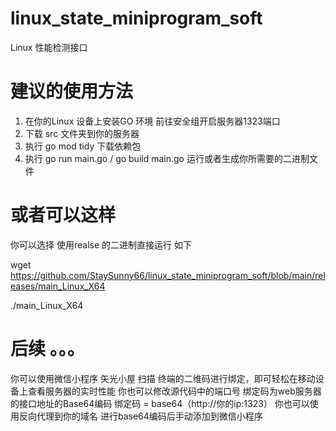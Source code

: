 # linux_state_miniprogram_soft
Linux 性能检测接口
# 建议的使用方法
1. 在你的Linux 设备上安装GO 环境 前往安全组开启服务器1323端口
2. 下载 src 文件夹到你的服务器
3. 执行 go mod tidy 下载依赖包
4. 执行 go run main.go / go build main.go  运行或者生成你所需要的二进制文件
# 或者可以这样
你可以选择 使用realse 的二进制直接运行
如下

wget https://github.com/StaySunny66/linux_state_miniprogram_soft/blob/main/releases/main_Linux_X64  

./main_Linux_X64

# 后续 。。。
你可以使用微信小程序 矢光小屋 扫描 终端的二维码进行绑定，即可轻松在移动设备上查看服务器的实时性能
你也可以修改源代码中的端口号
绑定码为web服务器的接口地址的Base64编码
绑定码 = base64（http://你的ip:1323）
你也可以使用反向代理到你的域名 进行base64编码后手动添加到微信小程序
